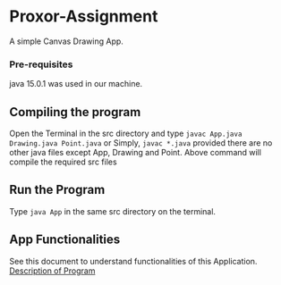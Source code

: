 # Proxor-Assignment
A simple Canvas Drawing App.

### Pre-requisites
java 15.0.1 was used in our machine.

## Compiling the program
Open the Terminal in the src directory and type
`javac App.java Drawing.java Point.java`
or Simply, `javac *.java` provided there are no
other java files except App, Drawing and Point.
Above command will compile the required src files

## Run the Program
Type `java App` in the same src directory on the terminal.

## App Functionalities
See this document to understand functionalities of this Application.
[Description of Program](https://drive.google.com/file/d/1OuPtPvag99NDF6HfseH6f8HMbUjDmGZE/view?usp=sharing "App Specification")
